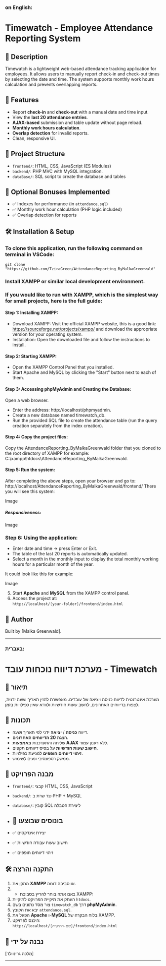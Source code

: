 ### on English:
# Timewatch - Employee Attendance Reporting System

## 📌 Description

Timewatch is a lightweight web-based attendance tracking application for employees. It allows users to manually report check-in and check-out times by selecting the date and time. The system supports monthly work hours calculation and prevents overlapping reports.

## 🚀 Features

- Report **check-in** and **check-out** with a manual date and time input.
- View the **last 20 attendance entries**.
- **AJAX-based** submission and table update without page reload.
- **Monthly work hours calculation**.
- **Overlap detection** for invalid reports.
- Clean, responsive UI.

## 📁 Project Structure

- `frontend/`: HTML, CSS, JavaScript (ES Modules)
- `backend/`: PHP MVC with MySQL integration.
- `dataBase/`: SQL script to create the database and tables

## 🎯 Optional Bonuses Implemented

- ✅ Indexes for performance (in `attendance.sql`)
- ✅ Monthly work hour calculation (PHP logic included)
- ✅ Overlap detection for reports

## 🛠️ Installation & Setup

### To clone this application, run the following command on terminal in VSCode:
```
git clone "https://github.com/TziraGreen/AttendanceReporting_ByMalkaGreenwald"
```

### Install **XAMPP** or similar local development environment.

### If you would like to run with XAMPP, which is the simplest way for small projects, here is the full guide:
#### Step 1: Installing XAMPP:
- Download XAMPP: Visit the official XAMPP website, this is a good link:
   https://sourceforge.net/projects/xampp/ and download the appropriate version
   for your operating system.
- Installation: Open the downloaded file and follow the instructions to install.

#### Step 2: Starting XAMPP:
- Open the XAMPP Control Panel that you installed.
- Start Apache and MySQL by clicking the "Start" button next to each of them.

#### Step 3: Accessing phpMyAdmin and Creating the Database:
Open a web browser.
- Enter the address: http://localhost/phpmyadmin.
- Create a new database named timewatch_db.
- Run the provided SQL file to create the attendance table (run the query creation separately from the index creation).

#### Step 4: Copy the project files:
Copy the AttendanceReporting_ByMalkaGreenwald folder that you cloned to the root directory of XAMPP for example: C:\xampp\htdocs\AttendanceReporting_ByMalkaGreenwald.

#### Step 5: Run the system:
After completing the above steps, open your browser and go to:
http://localhost/AttendanceReporting_ByMalkaGreenwald/frontend/
There you will see this system:

Image

##### Responsiveness:

Image

### Step 6: Using the application:
- Enter date and time → press Enter or Exit.
- The table of the last 20 reports is automatically updated.
- Select a month in the monthly input to display the total monthly working hours for a particular month of the year.

It could look like this for example:

Image 
   








5. Start **Apache** and **MySQL** from the XAMPP control panel.
6. Access the project at:  
   `http://localhost/[your-folder]/frontend/index.html`

## 🤝 Author

Built by [Malka Greenwald].

---

### בעברית:

# מערכת דיווח נוכחות עובד - Timewatch

## 📌 תיאור

מערכת אינטרנטית לדיווח כניסה ויציאה של עובדים. מאפשרת להזין תאריך ושעה ידנית, לצפות בדיווחים האחרונים, לחשב שעות חודשיות ולוודא שאין כפילויות בזמן.

## 🚀 תכונות

- דיווח **כניסה** / **יציאה** ידני לפי תאריך ושעה.
- הצגת **20 הדיווחים האחרונים**.
- שליחה והתעדכנות **באמצעות AJAX** ללא רענון עמוד.
- **חישוב שעות חודשיות** על בסיס דיווחים תקפים.
- **זיהוי דיווחים חופפים** למניעת כפילויות.
- ממשק רספונסיבי ונעים לשימוש.

## 📁 מבנה הפרויקט

- `frontend/`: קבצי HTML, CSS, JavaScript
- `backend/`: צד שרת ב-PHP + MySQL
- `database/`: קובץ SQL ליצירת הטבלה
- ## 🎯 בונוסים שבוצעו

- ✅ יצירת אינדקסים
- ✅ חישוב שעות עבודה חודשיות
- ✅ זיהוי דיווחים חופפים

## 🛠️ התקנה והרצה


1. התקן את **XAMPP** או סביבה דומה.
2. 
   - באם אתה בוחר להריץ בסביבת XAMPP:
3. העתק את תיקיית הפרויקט לתיקיית `htdocs`.
4. צור מסד נתונים בשם `timewatch_db` דרך **phpMyAdmin**.
5. יבא את הקובץ `attendance.sql`.
6. הפעל את **Apache** ו-**MySQL** בלוח הבקרה של XAMPP.
7. היכנס לפרויקט:  
   `http://localhost/[שם-התיקייה]/frontend/index.html`



## 🤝 נבנה על ידי

[מלכה גרינוולד]

---
